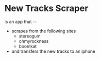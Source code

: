 # New Tracks Scraper

is an app that -- 

* scrapes from the following sites
    * stereogum
    * ohmyrockness
    * boomkat
* and transfers the new tracks to an iphone